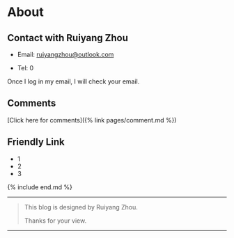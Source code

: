 # About<span id="jump"> </span>

## Contact with Ruiyang Zhou

- Email: ruiyangzhou@outlook.com

- Tel: 0

Once I log in my email, I will check your email.

## Comments

[Click here for comments]({% link pages/comment.md %})

## Friendly Link

- 1
- 2
- 3

{% include end.md %}

------

> This blog is designed by Ruiyang Zhou.
>
> Thanks for your view.

------